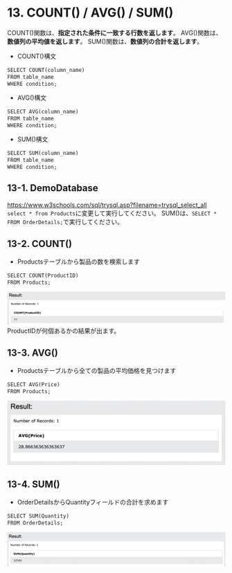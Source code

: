 # 13. COUNT() / AVG() / SUM()
COUNT()関数は、**指定された条件に一致する行数を返します**。
AVG()関数は、**数値列の平均値を返します**。
SUM()関数は、**数値列の合計を返します**。

- COUNT()構文
```sql: COUNT
SELECT COUNT(column_name)
FROM table_name
WHERE condition;
```

- AVG()構文
```sql: AVG
SELECT AVG(column_name)
FROM table_name
WHERE condition;
```

- SUM()構文
```sql: SUM
SELECT SUM(column_name)
FROM table_name
WHERE condition;
```

## 13-1. DemoDatabase
https://www.w3schools.com/sql/trysql.asp?filename=trysql_select_all
`select * from Products`に変更して実行してください。
SUM()は、`SELECT * FROM OrderDetails;`で実行してください。

## 13-2. COUNT()
- Productsテーブルから製品の数を検索します

```sql: COUNT
SELECT COUNT(ProductID)
FROM Products;
```
![](2022-08-24-20-54-59.png)
ProductIDが何個あるかの結果が出ます。

## 13-3. AVG()
- Productsテーブルから全ての製品の平均価格を見つけます

```sql: AVG
SELECT AVG(Price)
FROM Products;
```
![](2022-08-24-20-56-39.png)

## 13-4. SUM()
- OrderDetailsからQuantityフィールドの合計を求めます

```sql: SUM
SELECT SUM(Quantity)
FROM OrderDetails;
```
![](2022-08-24-21-00-42.png)


